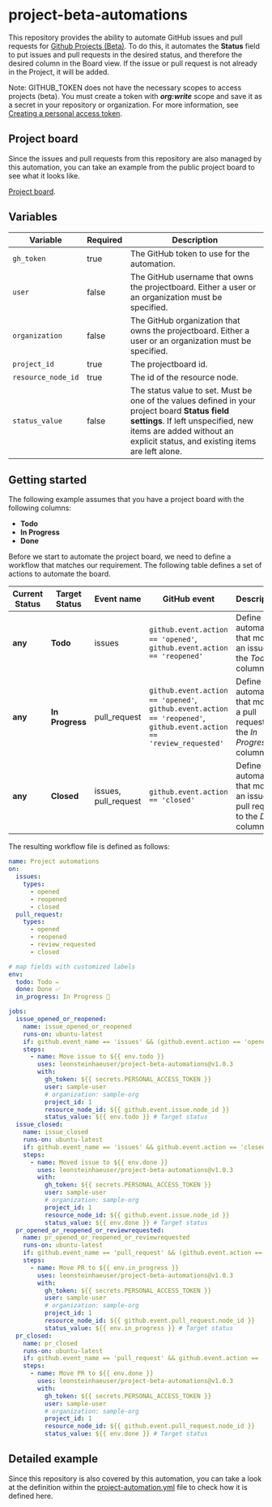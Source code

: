 # project-beta-automations

This repository provides the ability to automate GitHub issues and pull requests for [Github Projects (Beta)](https://docs.github.com/en/issues/trying-out-the-new-projects-experience/about-projects). To do this, it automates the **Status** field to put issues and pull requests in the desired status, and therefore the desired column in the Board view. If the issue or pull request is not already in the Project, it will be added.

Note: GITHUB_TOKEN does not have the necessary scopes to access projects (beta).
You must create a token with ***org:write*** scope and save it as a secret in your repository or organization.
For more information, see [Creating a personal access token](https://docs.github.com/en/authentication/keeping-your-account-and-data-secure/creating-a-personal-access-token).

## Project board

Since the issues and pull requests from this repository are also managed by this automation, you can take an example from the public project board to see what it looks like.

[Project board](https://github.com/users/leonsteinhaeuser/projects/6).

## Variables

| Variable           | Required | Description |
| ------------------ | -------- |----------- |
| `gh_token`         | true     | The GitHub token to use for the automation. |
| `user`             | false    | The GitHub username that owns the projectboard. Either a user or an organization must be specified. |
| `organization`     | false    | The GitHub organization that owns the projectboard. Either a user or an organization must be specified. |
| `project_id`       | true     | The projectboard id. |
| `resource_node_id` | true     | The id of the resource node. |
| `status_value`     | false    | The status value to set. Must be one of the values defined in your project board **Status field settings**. If left unspecified, new items are added without an explicit status, and existing items are left alone. |

## Getting started

The following example assumes that you have a project board with the following columns:

- **Todo**
- **In Progress**
- **Done**

Before we start to automate the project board, we need to define a workflow that matches our requirement. The following table defines a set of actions to automate the board.

| Current Status | Target Status   | Event name  | GitHub event  | Description |
| -------------- | --------------- | ----- | ------------- | ----------- |
| **any**        | **Todo**        | issues | `github.event.action == 'opened'`, `github.event.action == 'reopened'` | Define an automation that moves an issue to the *Todo* column. |
| **any**        | **In Progress** | pull_request    | `github.event.action == 'opened'`, `github.event.action == 'reopened'`, `github.event.action == 'review_requested'` | Define an automation that moves a pull request to the *In Progress* column. |
| **any**        | **Closed**      | issues, pull_request | `github.event.action == 'closed'` | Define an automation that moves an issue or pull request to the *Done* column. |

The resulting workflow file is defined as follows:

```yaml
name: Project automations
on:
  issues:
    types:
      - opened
      - reopened
      - closed
  pull_request:
    types:
      - opened
      - reopened
      - review_requested
      - closed

# map fields with customized labels
env:
  todo: Todo ✏️
  done: Done ✅
  in_progress: In Progress 🚧

jobs:
  issue_opened_or_reopened:
    name: issue_opened_or_reopened
    runs-on: ubuntu-latest
    if: github.event_name == 'issues' && (github.event.action == 'opened' || github.event.action == 'reopened')
    steps:
      - name: Move issue to ${{ env.todo }}
        uses: leonsteinhaeuser/project-beta-automations@v1.0.3
        with:
          gh_token: ${{ secrets.PERSONAL_ACCESS_TOKEN }}
          user: sample-user
          # organization: sample-org
          project_id: 1
          resource_node_id: ${{ github.event.issue.node_id }}
          status_value: ${{ env.todo }} # Target status
  issue_closed:
    name: issue_closed
    runs-on: ubuntu-latest
    if: github.event_name == 'issues' && github.event.action == 'closed'
    steps:
      - name: Moved issue to ${{ env.done }}
        uses: leonsteinhaeuser/project-beta-automations@v1.0.3
        with:
          gh_token: ${{ secrets.PERSONAL_ACCESS_TOKEN }}
          user: sample-user
          # organization: sample-org
          project_id: 1
          resource_node_id: ${{ github.event.issue.node_id }}
          status_value: ${{ env.done }} # Target status
  pr_opened_or_reopened_or_reviewrequested:
    name: pr_opened_or_reopened_or_reviewrequested
    runs-on: ubuntu-latest
    if: github.event_name == 'pull_request' && (github.event.action == 'opened' || github.event.action == 'reopened' || github.event.action == 'review_requested')
    steps:
      - name: Move PR to ${{ env.in_progress }}
        uses: leonsteinhaeuser/project-beta-automations@v1.0.3
        with:
          gh_token: ${{ secrets.PERSONAL_ACCESS_TOKEN }}
          user: sample-user
          # organization: sample-org
          project_id: 1
          resource_node_id: ${{ github.event.pull_request.node_id }}
          status_value: ${{ env.in_progress }} # Target status
  pr_closed:
    name: pr_closed
    runs-on: ubuntu-latest
    if: github.event_name == 'pull_request' && github.event.action == 'closed'
    steps:
      - name: Move PR to ${{ env.done }}
        uses: leonsteinhaeuser/project-beta-automations@v1.0.3
        with:
          gh_token: ${{ secrets.PERSONAL_ACCESS_TOKEN }}
          user: sample-user
          # organization: sample-org
          project_id: 1
          resource_node_id: ${{ github.event.pull_request.node_id }}
          status_value: ${{ env.done }} # Target status
```

## Detailed example

Since this repository is also covered by this automation, you can take a look at the definition within the [project-automation.yml](.github/workflows/project_automations.yml) file to check how it is defined here.
